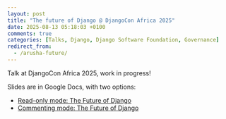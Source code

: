 ```yaml
---
layout: post
title: "The future of Django @ DjangoCon Africa 2025"
date: 2025-08-13 05:18:03 +0100
comments: true
categories: [Talks, Django, Django Software Foundation, Governance]
redirect_from:
  - /arusha-future/
---
```


Talk at DjangoCon Africa 2025, work in progress!

<!-- more -->

Slides are in Google Docs, with two options:

- [Read-only mode: The Future of Django](https://docs.google.com/document/d/e/2PACX-1vQ3JWrzK3T9C_PE8R_obO6RTwX-BI55JnMIOeCXz6M5TgmEDWTDQmOocKTMoGTxosumCUTHB3VdXWr1/pub)
- [Commenting mode: The Future of Django](https://docs.google.com/document/d/1HN7eTWLkNzeiMG09NcxZIFculqld9j7gOg02DRbQY-g/edit?usp=sharing)
